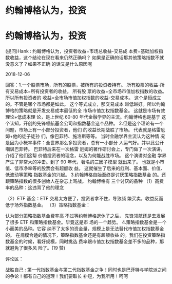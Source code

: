 # 约翰博格认为，投资

# 约翰博格认为，投资

(提问)Hank : 约翰博格认为，投资者收益=市场总收益-交易成 本费=基础加权指数收益，这个结论在现在看来仍然正确吗？ 如果是正确的话那其他策略指数不就没意义了？如果不正确 的话又是什么原因呢

2018-12-06

回答：1.一个股票市场，所有的股票，被所有的投资者持有。 所有股票的收益-所有交易成本=所有投资者的收益。 所有股 票的收益=全市场市值加权指数的收益。 所以所有投资者的 收益=全市场市值加权指数的收益-交易成本。 这个是恒成立 的。不管是哪个市场都是如此。 这个等式成立，那交易成本 越低越好。所以约翰博格的策略就是开发交易成本最低的全 市场市值加权指数基金。 这就是市场有效理论+低成本理 论，是上世纪 60-80 年代金融学界的主流。约翰博格也是基于 这个认知，开创的先锋领航基金公司和指数基金这个品种。 2.但是这个理论有一个问题，市场上有一小部分投资者，他们 的收益长期战胜了市场。 代表就是格雷厄姆+他的徒子徒孙 们，像巴菲特、施洛斯等等。 当时金融学界主流认为这种情 况是因为小概率事件：全世界那么多投资者，总有一小部分 人运气好。并以此公开嘲讽巴菲特。 巴菲特后来在一次格雷 厄姆的著作研讨会上，专门做了一次演讲，介绍了他们这帮 价值投资者的理念，以及为何能战胜市场。 这个演讲对金融 学界产生了非常大的冲击。到了 90 年代，著名的三因子模型 就出来了。 也就是小市值、低市净率等的股票会有超额收 益。 这就催生了后来的红利、基本面、价值、低波动等策略 指数基金的兴起。 3.约翰博格自始至终是讨厌策略指数基金 的。还跟策略指数的很多创始人在杂志上骂战。 约翰博格有 三个讨厌的品种 （1）高费率的品种：这违背了他的理念

（2）ETF 基金：ETF 交易太方便了，投资者拿不住，导致频 繁买卖，收益反而低于场外指数基金。 （3）策略指数基金：

认为部分策略指数基金费率高 不过等约翰博格退休了之后， 先锋领航还是去发展了很多 ETF 和策略指数基金。毕竟这是市 场的一个趋势。 4.策略指数基金是一个小而美的品种。它容 纳不了太多的资金量，规模上是无法替代市值加权指数基金 的。 在规模合适的情况下，策略指数基金还是有超额收益 的。我们在投资策略指数基金的时候，看好规模，同时挑选 费率跟市值加权指数基金差不多的品种，那就避免了很多风 险了。(19 赞)

评论区：

战胜自己 : 第一代指数基金与第二代指数基金之争！同时也是巴菲特与学院派之间的争论！都有自己的道理！我们要取长 补短，为我所用！呵呵